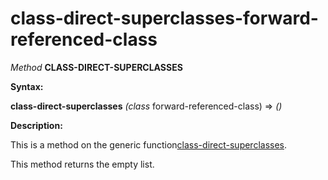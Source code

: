 class-direct-superclasses-forward-referenced-class
==================================================

*Method* **CLASS-DIRECT-SUPERCLASSES**

**Syntax:**

**class-direct-superclasses** *(class* forward-referenced-class) => *()*

**Description:**

This is a method on the generic function[class-direct-superclasses](/meta-object-protocol/class-direct-superclasses).

This method returns the empty list.

